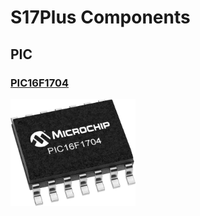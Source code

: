 # S17Plus Components

## PIC

### [PIC16F1704](https://www.microchip.com/en-us/product/PIC16F1704)

<img src="../../../Assets/PIC16F1704.png" width="200px">
